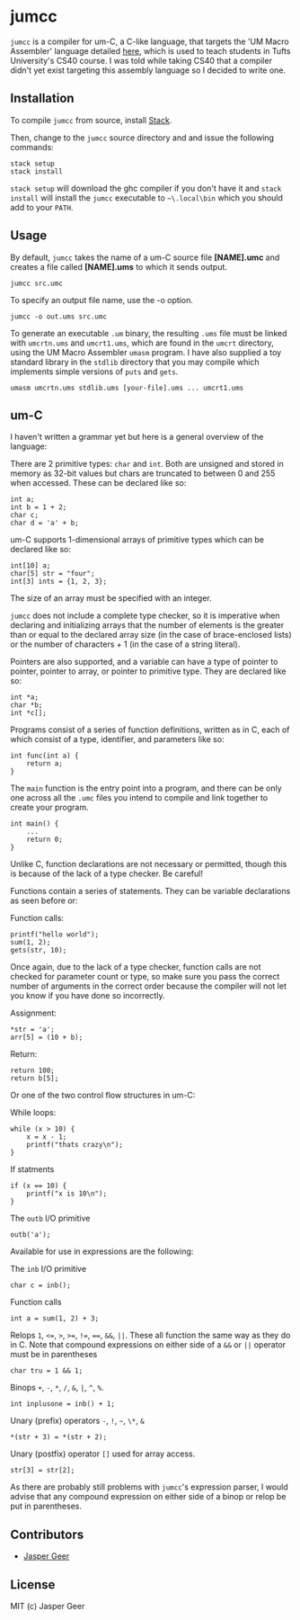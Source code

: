 # jumcc
`jumcc` is a compiler for um-C, a C-like language, that targets the 'UM Macro Assembler' language detailed [here](https://www.cs.tufts.edu/comp/40-2011f/handouts/umasm.html), which is used to teach students in Tufts University's CS40 course. I was told while taking CS40 that a compiler didn't yet exist targeting this assembly language so I decided to write one.

## Installation
To compile `jumcc` from source, install [Stack](https://docs.haskellstack.org/en/stable/install_and_upgrade/).

Then, change to the `jumcc` source directory and and issue the following commands:
```
stack setup
stack install
```
`stack setup` will download the ghc compiler if you don't have it and `stack install` will install the `jumcc` executable to `~\.local\bin` which you should add to your `PATH`.

## Usage
By default, `jumcc` takes the name of a um-C source file **\[NAME\].umc** and creates a file called **\[NAME\].ums** to which it sends output.
```
jumcc src.umc
```
To specify an output file name, use the -o option.
```
jumcc -o out.ums src.umc
```
To generate an executable `.um` binary, the resulting `.ums` file must be linked with `umcrtn.ums` and `umcrt1.ums`, which are found in the `umcrt` directory, using the UM Macro Assembler `umasm` program. I have also supplied a toy standard library in the `stdlib` directory that you may compile which implements simple versions of `puts` and `gets`.
```
umasm umcrtn.ums stdlib.ums [your-file].ums ... umcrt1.ums
```

## um-C
I haven't written a grammar yet but here is a general overview of the language:

There are 2 primitive types: `char` and `int`. Both are unsigned and stored in memory as 32-bit values but chars are truncated to between 0 and 255 when accessed. These can be declared like so:
```
int a;
int b = 1 + 2;
char c;
char d = 'a' + b;
```

um-C supports 1-dimensional arrays of primitive types which can be declared like so:

```
int[10] a;
char[5] str = "four";
int[3] ints = {1, 2, 3};
```
The size of an array must be specified with an integer.

`jumcc` does not include a complete type checker, so it is imperative when declaring and initializing arrays that the number of elements is the greater than or equal to the declared array size (in the case of brace-enclosed lists) or the number of characters + 1 (in the case of a string literal).

Pointers are also supported, and a variable can have a type of pointer to pointer, pointer to array, or pointer to primitive type. They are declared like so:
```
int *a;
char *b;
int *c[];
```

Programs consist of a series of function definitions, written as in C, each of which consist of a type, identifier, and parameters like so:
```
int func(int a) {
    return a;
}
```
The `main` function is the entry point into a program, and there can be only one across all the `.umc` files you intend to compile and link together to create your program.
```
int main() {
    ...
    return 0;
}
```

Unlike C, function declarations are not necessary or permitted, though this is because of the lack of a type checker. Be careful!

Functions contain a series of statements. They can be variable declarations as seen before or:

Function calls:
```
printf("hello world");
sum(1, 2);
gets(str, 10);
```
Once again, due to the lack of a type checker, function calls are not checked for parameter count or type, so make sure you pass the correct number of arguments in the correct order because the compiler will not let you know if you have done so incorrectly.

Assignment:
```
*str = 'a';
arr[5] = (10 + b);
```
Return:
```
return 100;
return b[5];
```
Or one of the two control flow structures in um-C:

While loops:
```
while (x > 10) {
    x = x - 1;
    printf("thats crazy\n");
}
```
If statments
```
if (x == 10) {
    printf("x is 10\n");
}
```

The `outb` I/O primitive
```
outb('a');
```

Available for use in expressions are the following:

The `inb` I/O primitive
```
char c = inb();
```
Function calls
```
int a = sum(1, 2) + 3;
```

Relops `1`, `<=`, `>`, `>=`, `!=`, `==`, `&&`, `||`. These all function the same way as they do in C. Note that compound expressions on either side of a `&&` or `||` operator must be in parentheses
```
char tru = 1 && 1;
```

Binops `+`, `-`, `*`, `/`, `&`, `|`,  `^`, `%`.
```
int inplusone = inb() + 1;
```

Unary (prefix) operators `-`, `!`, `~`, `\*`, `&`
```
*(str + 3) = *(str + 2);
```

Unary (postfix) operator `[]` used for array access.
```
str[3] = str[2];
```

As there are probably still problems with `jumcc`'s expression parser, I would advise that any compound expression on either side of a binop or relop be put in parentheses.

## Contributors
* [Jasper Geer](github.com/jaspergeer)

## License
MIT (c) Jasper Geer
